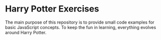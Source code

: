 # Harry Potter Exercises

The main purpose of this repository is to provide small code examples for basic JavaScript concepts.
To keep the fun in learning, everything evolves around Harry Potter.
